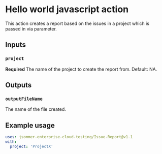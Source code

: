 # Hello world javascript action

This action creates a report based on the issues in a project which is passed in via parameter.

## Inputs

### `project`

**Required** The name of the project to create the report from. Default: NA.

## Outputs

### `outputFileName`

The name of the file created.

## Example usage

```yaml
uses: jsommer-enterprise-cloud-testing/Issue-Report@v1.1
with:
  project: 'ProjectX'
```